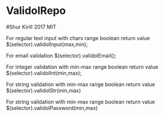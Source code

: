 # ValidolRepo
#Shur Kirill 2017 MIT

For regular text input with chars range boolean return value
$(selector).validolInput(max,min);

For email validation
$(selector).validolEmail();

For integer validation  with min-max  range boolean return value
$(selector).validolInt(min,max);

For string validation with min-max range boolean return value
$(selector).validolStr(min,max)

For string validation with min-max range boolean return value
$(selector).validolPassword(min,max)


